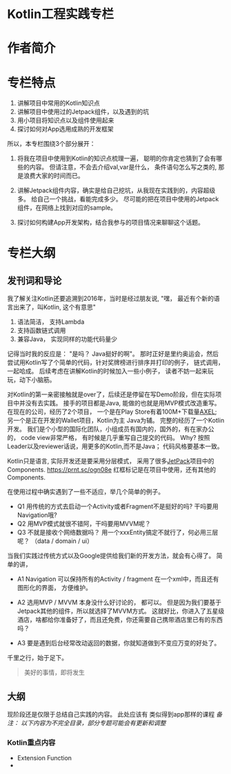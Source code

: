 # Kotlin工程实践专栏

# 作者简介

# 专栏特点
1. 讲解项目中常用的Kotlin知识点
2. 讲解项目中使用过的Jetpack组件，以及遇到的坑
3. 用小项目将知识点以及组件使用起来
4. 探讨如何对App选用成熟的开发框架

所以，本专栏围绕3个部分展开：
1. 将我在项目中使用到Kotlin的知识点梳理一遍， 聪明的你肯定也猜到了会有哪些的内容。
但请注意，不会去介绍val,var是什么， 条件语句怎么写之类的, 那是浪费大家的时间而已。

2. 讲解Jetpack组件内容，确实是给自己挖坑，从我现在实践到的，内容超级多。
给自己一个挑战，看能完成多少。 尽可能的把在项目中使用的Jetpack组件，在网络上找到对应的sample。

3. 探讨如何构建App开发架构，结合我参与的项目情况来聊聊这个话题。


# 专栏大纲

## 发刊词和导论
我了解关注Kotlin还要追溯到2016年，当时是经过朋友说, "嘿， 最近有个新的语言出来了，叫Kotlin, 这个有意思"
1. 语法简洁， 支持Lambda
3. 支持函数链式调用
2. 兼容Java， 实现同样的功能代码量少

记得当时我的反应是： "是吗？ Java挺好的啊"。 那时正好是里约奥运会，然后尝试用Kotlin写了个简单的代码，针对奖牌榜进行排序并打印的例子， 
链式调用，一起哈成。 后续考虑在讲解Kotlin的时候加入一些小例子， 读者不妨一起来玩玩，动下小脑筋。

对Kotlin的第一亲密接触就是over了，后续还是停留在写Demo阶段，但在实际项目中并没有去实践。 接手的项目都是Java, 能做的也就是用MVP模式改造重写。
在现在的公司，经历了2个项目， 一个是在Play Store有着100M+下载量[AXEL](https://play.google.com/store/apps/details?id=com.stoamigo.storage&hl=en&showAllReviews=true);
另一个是正在开发的Wallet项目，Kotlin为主 Java为辅。 完整的经历了一个Kotlin开发。
我们是个小型的国际化团队，小组成员有国内的，国外的，有在家办公的， code view非常严格， 有时候是几乎重写自己提交的代码。
Why? 按照Leader以及reviewer话说，用更多的Kotlin,而不是Java； 代码风格要基本一致。

Kotlin只是语言, 实际开发还是要采用分层模式， 采用了很多[JetPack](https://developer.android.com/jetpack)项目中的Components.
https://prnt.sc/ogn08e  红框标记是在项目中使用，还有其他的Components.

在使用过程中确实遇到了一些不适应，举几个简单的例子。
- Q1 用传统的方式去启动一个Activity或者Fragment不是挺好的吗? 干吗要用Navigation哦?
- Q2 用MVP模式就很不错阿，干吗要用MVVM呢？
- Q3 不就是接收个网络数据吗？ 用一个xxxEntity搞定不就行了，何必用三层呢？ （data / domain / ui）    

当我们实践过传统方式以及Google提供给我们新的开发方法，就会有心得了。
简单的讲， 
- A1 Navigation 可以保持所有的Activity / fragment 在一个xml中，而且还有图形化的界面， 方便维护。

- A2 选用MVP / MVVM 本身没什么好讨论的， 都可以。 但是因为我们要基于Jetpack其他的组件，所以就选择了MVVM方式。
这就好比，你进入了五星级酒店，啥都给你准备好了，而且还免费，你还需要自己携带酒店里已有的东西吗？ 

- A3 要是遇到后台经常改动返回的数据，你就知道做到不变应万变的好处了。

千里之行，始于足下。 
> 美好的事情，即将发生


## 大纲
现阶段还是仅限于总结自己实践的内容。 此处应该有 类似得到app那样的课程
*备注： 以下内容为不完全目录，部分专题可能会有更新和调整*

### Kotlin重点内容
- Extension Function
- 
 

  





